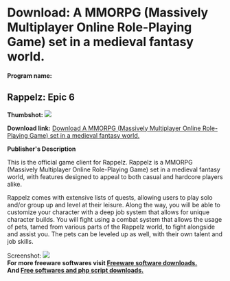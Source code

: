 # Download: A MMORPG (Massively Multiplayer Online Role-Playing Game) set in a medieval fantasy world.

**Program name:**

## Rappelz: Epic 6

  
**Thumbshot:** ![](http://www.freewarefiles.com/screenshot/rappelz_md.gif)   
  
**Download link:** [Download A MMORPG (Massively Multiplayer Online Role-Playing Game) set in a medieval fantasy world.](http://freesoftwares.boysofts.com/Rappelz-Epic_program_23562.html)  
  


**Publisher's Description**  
  


This is the official game client for Rappelz. Rappelz is a MMORPG (Massively Multiplayer Online Role-Playing Game) set in a medieval fantasy world, with features designed to appeal to both casual and hardcore players alike. 

Rappelz comes with extensive lists of quests, allowing users to play solo and/or group up and level at their leisure. Along the way, you will be able to customize your character with a deep job system that allows for unique character builds. You will fight using a combat system that allows the usage of pets, tamed from various parts of the Rappelz world, to fight alongside and assist you. The pets can be leveled up as well, with their own talent and job skills.

  
  
Screenshot: ![](http://www.freewarefiles.com/screenshot/rappelz.gif)   
**For more freeware softwares visit [Freeware software downloads.](http://freesoftwares.boysofts.com/)**   
**And [Free softwares and php script downloads.](http://www.boysofts.com/)**

